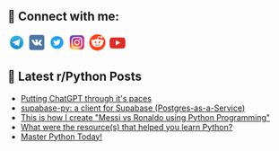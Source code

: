 ## 🔎 Connect with me:
[<img src="https://github.com/bullbesh/bullbesh/blob/main/images/Telegram.png" width="32" height="32" />](https://t.me/bullbesh)
[<img src="https://github.com/bullbesh/bullbesh/blob/main/images/VK.png" width="32" height="32" />](https://vk.com/bullbesh)
[<img src="https://github.com/bullbesh/bullbesh/blob/main/images/Twitter.png" width="32" height="32" />](https://twitter.com/bullbesh1)
[<img src="https://github.com/bullbesh/bullbesh/blob/main/images/Instagram.png" width="32" height="32" />](https://www.instagram.com/bullbesh)
[<img src="https://github.com/bullbesh/bullbesh/blob/main/images/Reddit.png" width="32" height="32" />](https://www.reddit.com/user/bullbesh)
[<img src="https://github.com/bullbesh/bullbesh/blob/main/images/YouTube.png" width="32" height="32" />](https://www.youtube.com/channel/UCtfjRs6uzgq5mfm8S06WTcg)

## 📕 Latest r/Python Posts
<!-- BLOG-POST-LIST:START -->
- [Putting ChatGPT through it&#39;s paces](https://www.reddit.com/r/Python/comments/10jyw0a/putting_chatgpt_through_its_paces/)
- [supabase-py: a client for Supabase &lpar;Postgres-as-a-Service&rpar;](https://www.reddit.com/r/Python/comments/10jyvzg/supabasepy_a_client_for_supabase/)
- [This is how I create &quot;Messi vs Ronaldo using Python Programming&quot;](https://www.reddit.com/r/Python/comments/10jxkrb/this_is_how_i_create_messi_vs_ronaldo_using/)
- [What were the resource&lpar;s&rpar; that helped you learn Python?](https://www.reddit.com/r/Python/comments/10jw0ju/what_were_the_resources_that_helped_you_learn/)
- [Master Python Today!](https://www.reddit.com/r/Python/comments/10jvrqw/master_python_today/)
<!-- BLOG-POST-LIST:END -->
